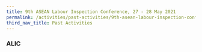 ```yaml
---
title: 9th ASEAN Labour Inspection Conference, 27 - 28 May 2021
permalink: /activities/past-activities/9th-asean-labour-inspection-conference/
third_nav_title: Past Activities
---
```



### ALIC

